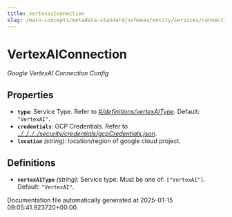 ```yaml
---
title: vertexaiConnection
slug: /main-concepts/metadata-standard/schemas/entity/services/connections/mlmodel/vertexaiconnection
---
```


# VertexAIConnection

*Google VertexAI Connection Config*

## Properties

- **`type`**: Service Type. Refer to *[#/definitions/vertexAIType](#definitions/vertexAIType)*. Default: `"VertexAI"`.
- **`credentials`**: GCP Credentials. Refer to *[../../../../security/credentials/gcpCredentials.json](#/../../../security/credentials/gcpCredentials.json)*.
- **`location`** *(string)*: location/region of google cloud project.
## Definitions

- **`vertexAIType`** *(string)*: Service type. Must be one of: `["VertexAI"]`. Default: `"VertexAI"`.


Documentation file automatically generated at 2025-01-15 09:05:41.923720+00:00.
